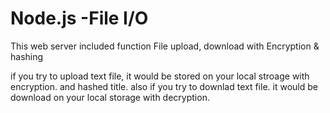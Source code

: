 # Node.js -File I/O

This web server included function File upload, download with Encryption & hashing

if you try to upload text file, it would be stored on your local stroage with encryption. and hashed title.
also if you try to downlad text file. it would be download on your local storage with decryption.
